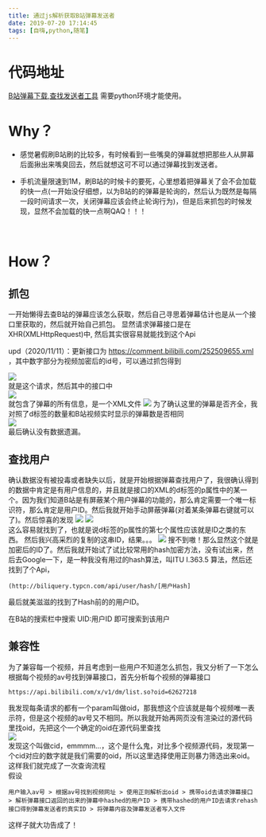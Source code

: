 ```yaml
---
title: 通过js解析获取B站弹幕发送者
date: 2019-07-20 17:14:45
tags: [自嗨,python,随笔]
---
```

# 代码地址
[B站弹幕下载,查找发送者工具](https://github.com/ayang818/Useful-Crawl/blob/master/bilibiliDanmakuCrawl.py)
需要python环境才能使用。

# Why？
- 感觉暑假刷B站刷的比较多，有时候看到一些嘴臭的弹幕就想把那些人从屏幕后面揪出来嘴臭回去，然后就想这可不可以通过弹幕找到发送者。

- 手机流量限速到1M，刷B站的时候卡的要死，心里想着把弹幕关了会不会加载的快一点(一开始没仔细想，以为B站的的弹幕是轮询的，然后认为既然是每隔一段时间请求一次，关闭弹幕应该会终止轮询行为)，但是后来抓包的时候发现，显然不会加载的快一点啊QAQ！！！
<br>
<!-- more -->

# How？

## 抓包
一开始懒得去查B站的弹幕应该怎么获取，然后自己寻思着弹幕估计也是从一个接口里获取的，然后就开始自己抓包。
显然请求弹幕接口是在XHR(XMLHttpRequest)中, 然后其实很容易就能找到这个Api

upd（2020/11/11）：更新接口为 https://comment.bilibili.com/252509655.xml ，其中数字部分为视频加密后的id号，可以通过抓包得到



![](getpack.png)
<br>就是这个请求，然后其中的接口中<br>
![](request.png)
<br>就包含了弹幕的所有信息，是一个XML文件
![](xml.png)
为了确认这里的弹幕是否齐全，我对照了d标签的数量和B站视频实时显示的弹幕数是否相同<br>
![](danmukuNum.png)
<br>最后确认没有数据遗漏。

## 查找用户
确认数据没有被投毒或者缺失以后，就是开始根据弹幕查找用户了，我很确认得到的数据中肯定是有用户信息的，并且就是接口的XML的d标签的p属性中的某一个。因为我们知道B站是有屏蔽某个用户弹幕的功能的，那么肯定需要一个唯一标识符，那么肯定是用户ID。然后我就开始手动屏蔽弹幕(对着某条弹幕右键就可以了)。然后惊喜的发现
![](fliter.png)
![](flitername.png)
<br>这么容易就找到了，也就是说d标签的p属性的第七个属性应该就是ID之类的东西。
然后我兴高采烈的复制的这串ID，结果。。。
![](noneResponse.png)
搜不到嗷！那么显然这个就是加密后的ID了。然后我就开始试了试比较常用的hash加密方法，没有试出来，然后去Google一下，是一种我没有用过的hash算法，叫ITU I.363.5 算法，然后还找到了个Api，
```
(http://biliquery.typcn.com/api/user/hash/[用户Hash]
```
最后就美滋滋的找到了Hash前的的用户ID。<br>

在B站的搜索栏中搜索 UID:用户ID 即可搜索到该用户
## 兼容性
为了兼容每一个视频，并且考虑到一些用户不知道怎么抓包，我又分析了一下怎么根据每个视频的av号找到弹幕接口，首先分析每个视频的弹幕接口
```
https://api.bilibili.com/x/v1/dm/list.so?oid=62627218
```
我发现每条请求的都有一个param叫做oid，那我想这个应该就是每个视频唯一表示符，但是这个视频的av号又不相同。所以我就开始再网页没有渲染过的源代码里找oid，先把这个一个确定的oid在源代码里查找<br>
![](cid.png)
<br>
发现这个叫做cid，emmmm...，这个是什么鬼，对比多个视频源代码，发现第一个cid对应的数字就是我们需要的oid，所以这里选择使用正则暴力筛选出来oid。
这样我们就完成了一次查询流程<br>
假设
```
用户输入av号 > 根据av号找到视频网址 > 使用正则解析出oid > 携带oid去请求弹幕接口 > 解析弹幕接口返回的出来的弹幕中hashed的用户ID > 携带hashed的用户ID去请求rehash接口得到弹幕发送者的真实ID > 将弹幕内容及弹幕发送者写入文件
```
这样子就大功告成了！